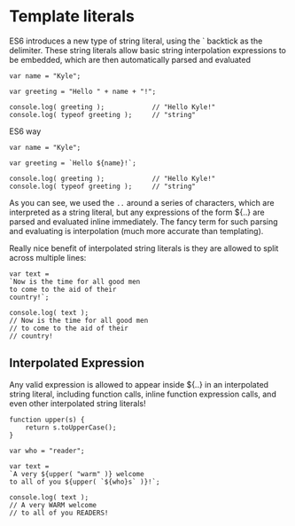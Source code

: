 # Template literals

ES6 introduces a new type of string literal, using the ` backtick as the delimiter. These string literals allow basic string interpolation expressions to be embedded, which are then automatically parsed and evaluated

```
var name = "Kyle";

var greeting = "Hello " + name + "!";

console.log( greeting );			// "Hello Kyle!"
console.log( typeof greeting );		// "string"
```
ES6 way

```
var name = "Kyle";

var greeting = `Hello ${name}!`;

console.log( greeting );			// "Hello Kyle!"
console.log( typeof greeting );		// "string"
```

As you can see, we used the `..` around a series of characters, which are interpreted as a string literal, but any expressions of the form ${..} are parsed and evaluated inline immediately. The fancy term for such parsing and evaluating is interpolation (much more accurate than templating).

Really nice benefit of interpolated string literals is they are allowed to split across multiple lines:

```
var text =
`Now is the time for all good men
to come to the aid of their
country!`;

console.log( text );
// Now is the time for all good men
// to come to the aid of their
// country!
```

## Interpolated Expression

Any valid expression is allowed to appear inside ${..} in an interpolated string literal, including function calls, inline function expression calls, and even other interpolated string literals!

```
function upper(s) {
	return s.toUpperCase();
}

var who = "reader";

var text =
`A very ${upper( "warm" )} welcome
to all of you ${upper( `${who}s` )}!`;

console.log( text );
// A very WARM welcome
// to all of you READERS!
```


